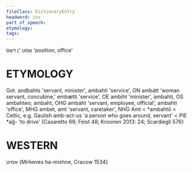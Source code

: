 ```yaml
---
fileClass: DictionaryEntry
headword: אַמט
part_of_speech: 
etymology: 
tags: 
---
```

אַמט
־ן
דאָס
'position, office'

ETYMOLOGY
===========
Got. andbahts 'servant, minister', ambahti 'service',  ON ambátt 'woman servant, concubine,' embætti 'service',  OE ambiht 'minister', ambahti, OS ambahteo; ambaht,  OHG ambaht 'servant, employee, official', ambahti 'office', MHG ambet, amt 'servant, caretaker', NHG Amt < *ambahtō < Celtic, e.g. Gaulish amb-act-us 'a person who goes around, servant' < PIE *aĝ- 'to drive'
{Casaretto 69; Feist 48; Kroonen 2013: 24; Scardiegli 576}

WESTERN
========

אמיט {Mirkeves ha-mishne, Cracow 1534}
